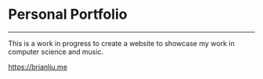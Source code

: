 # Personal Portfolio
---
This is a work in progress to create a website to showcase my work in computer science and music.

https://brianliu.me
